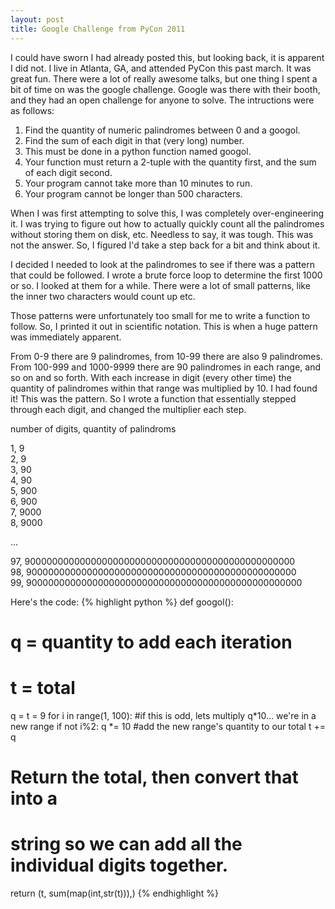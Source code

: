 ```yaml
---
layout: post
title: Google Challenge from PyCon 2011
---
```


I could have sworn I had already posted this, but looking back, it is apparent I did not. I live in Atlanta, GA, and attended PyCon this past march. It was great fun. There were a lot of really awesome talks, but one thing I spent a bit of time on was the google challenge. Google was there with their booth, and they had an open challenge for anyone to solve. The intructions were as follows:

1. Find the quantity of numeric palindromes between 0 and a googol.
1. Find the sum of each digit in that (very long) number.
1. This must be done in a python function named googol.
1. Your function must return a 2-tuple with the quantity first, and the sum of each digit second.
1. Your program cannot take more than 10 minutes to run.
1. Your program cannot be longer than 500 characters.


When I was first attempting to solve this, I was completely over-engineering it. I was trying to figure out how to actually quickly count all the palindromes without storing them on disk, etc. Needless to say, it was tough. This was not the answer. So, I figured I'd take a step back for a bit and think about it.

I decided I needed to look at the palindromes to see if there was a pattern that could be followed. I wrote a brute force loop to determine the first 1000 or so. I looked at them for a while. There were a lot of small patterns, like the inner two characters would count up etc. 

Those patterns were unfortunately too small for me to write a function to follow. So, I printed it out in scientific notation. This is when a huge pattern was immediately apparent.

From 0-9 there are 9 palindromes, from 10-99 there are also 9 palindromes. From 100-999 and 1000-9999 there are 90 palindromes in each range, and so on and so forth. With each increase in digit (every other time) the quantity of palindromes within that range was multiplied by 10. I had found it! This was the pattern. So I wrote a function that essentially stepped through each digit, and changed the multiplier each step.

number of digits, quantity of palindroms

1, 9   
2, 9   
3, 90   
4, 90   
5, 900   
6, 900   
7, 9000   
8, 9000   

...   

97, 9000000000000000000000000000000000000000000000000   
98, 9000000000000000000000000000000000000000000000000   
99, 90000000000000000000000000000000000000000000000000   


Here's the code:
{% highlight python %}
def googol():
  # q = quantity to add each iteration
  # t = total
  q = t = 9
  for i in range(1, 100):
    #if this is odd, lets multiply q*10... we're in a new range
    if not i%2: q *= 10
    #add the new range's quantity to our total
    t += q
  # Return the total, then convert that into a
  # string so we can add all the individual digits together.
  return (t, sum(map(int,str(t))),)
{% endhighlight %}